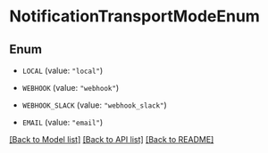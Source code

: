 # NotificationTransportModeEnum

## Enum


* `LOCAL` (value: `"local"`)

* `WEBHOOK` (value: `"webhook"`)

* `WEBHOOK_SLACK` (value: `"webhook_slack"`)

* `EMAIL` (value: `"email"`)


[[Back to Model list]](../README.md#documentation-for-models) [[Back to API list]](../README.md#documentation-for-api-endpoints) [[Back to README]](../README.md)


